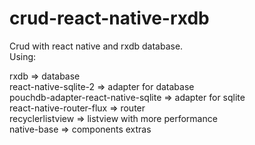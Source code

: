 # crud-react-native-rxdb
Crud with react native and rxdb database. <br />
Using:<br />

rxdb => database <br />
react-native-sqlite-2 => adapter for database <br />
pouchdb-adapter-react-native-sqlite => adapter for sqlite <br />
react-native-router-flux => router <br />
recyclerlistview => listview with more performance <br />
native-base => components extras <br />
